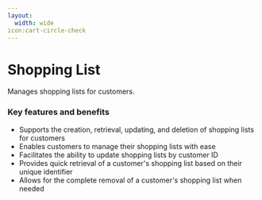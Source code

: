 ```yaml
---
layout:
  width: wide
icon:cart-circle-check
---
```


# Shopping List

Manages shopping lists for customers.

### Key features and benefits

* Supports the creation, retrieval, updating, and deletion of shopping lists for customers
* Enables customers to manage their shopping lists with ease
* Facilitates the ability to update shopping lists by customer ID
* Provides quick retrieval of a customer's shopping list based on their unique identifier
* Allows for the complete removal of a customer's shopping list when needed
